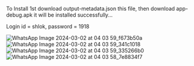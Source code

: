 To Install 1st download output-metadata.json this file,
then download app-debug.apk it will be installed successfully...

Login  id = shlok, password = 1918
       

![WhatsApp Image 2024-03-02 at 04 03 59_f673b50a](https://github.com/Shlok1918/GreenDzine_Assesment/assets/131788904/81b12fab-fdd0-42db-a2df-32d12d3e0743)
![WhatsApp Image 2024-03-02 at 04 03 59_341c1018](https://github.com/Shlok1918/GreenDzine_Assesment/assets/131788904/b907357a-6b8f-4798-ae4e-f0e5894365fe)
![WhatsApp Image 2024-03-02 at 04 03 59_335266b0](https://github.com/Shlok1918/GreenDzine_Assesment/assets/131788904/b8c57a5a-8a00-4f85-8030-19fc7bf48b24)
![WhatsApp Image 2024-03-02 at 04 03 58_7e8834f7](https://github.com/Shlok1918/GreenDzine_Assesment/assets/131788904/1f8359ee-c048-4d42-b3ad-5f7af762160c)

